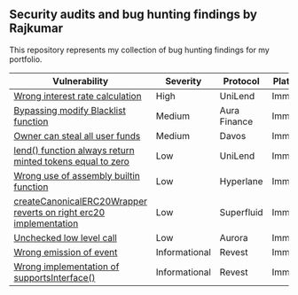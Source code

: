 ## Security audits and bug hunting findings by Rajkumar

This repository represents my collection of bug hunting findings for my portfolio.

| Vulnerability                                                                           | Severity      | Protocol     | Platform |
| --------------------------------------------------------------------------------------- | ------------- | ------------ | -------- |
| [Wrong interest rate calculation](Immunefi/README.md)                                   | High          | UniLend      | Immunefi |
| [Bypassing modify Blacklist function](Immunefi/README.md)                               | Medium        | Aura Finance | Immunefi |
| [Owner can steal all user funds](Immunefi/README.md)                                    | Medium        | Davos        | Immunefi |
| [lend() function always return minted tokens equal to zero](Immunefi/README.md)         | Low           | UniLend      | Immunefi |
| [Wrong use of assembly builtin function](Immunefi/README.md)                            | Low           | Hyperlane    | Immunefi |
| [createCanonicalERC20Wrapper reverts on right erc20 implementation](Immunefi/README.md) | Low           | Superfluid   | Immunefi |
| [Unchecked low level call](Immunefi/README.md)                                          | Low           | Aurora       | Immunefi |
| [Wrong emission of event](Immunefi/README.md)                                           | Informational | Revest       | Immunefi |
| [Wrong implementation of supportsInterface()](Immunefi/README.md)                       | Informational | Revest       | Immunefi |
